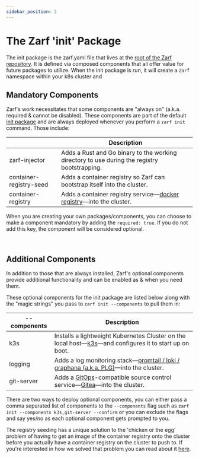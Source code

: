 ```yaml
---
sidebar_position: 3
---
```


# The Zarf 'init' Package

The init package is the zarf.yaml file that lives at the [root of the Zarf repository](https://github.com/defenseunicorns/zarf/blob/master/zarf.yaml). It is defined via composed components that all offer value for future packages to utilize. When the init package is run, it will create a `Zarf` namespace within your k8s cluster and 


## Mandatory Components

Zarf's work necessitates that some components are "always on" (a.k.a. required & cannot be disabled). These components are part of the default [init package](../zarf.yaml) and are always deployed whenever you perform a `zarf init` command. Those include:

|                         | Description                                                                                                          |
| ----------------------- | -------------------------------------------------------------------------------------------------------------------- |
| zarf-injector           | Adds a Rust and Go binary to the working directory to use during the registry bootstrapping.
| container-registry-seed | Adds a container registry so Zarf can bootstrap itself into the cluster.                                             |
| container-registry      | Adds a container registry service&mdash;[docker registry](https://docs.docker.com/registry/)&mdash;into the cluster. |

When you are creating your own packages/components, you can choose to make a component mandatory by adding the `required: true`. If you do not add this key, the component will be considered optional.

&nbsp;


## Additional Components

In addition to those that are always installed, Zarf's optional components provide additional functionality and can be enabled as & when you need them.

These optional components for the init package are listed below along with the "magic strings" you pass to `zarf init --components` to pull them in:

| --components | Description                                                                                                                                                       |
| ------------ | ----------------------------------------------------------------------------------------------------------------------------------------------------------------- |
| k3s          | Installs a lightweight Kubernetes Cluster on the local host&mdash;[k3s](https://k3s.io/)&mdash;and configures it to start up on boot.                             |
| logging      | Adds a log monitoring stack&mdash;[promtail / loki / graphana (a.k.a. PLG)](https://github.com/grafana/loki)&mdash;into the cluster.                              |
| git-server   | Adds a [GitOps](https://www.cloudbees.com/gitops/what-is-gitops)-compatible source control service&mdash;[Gitea](https://gitea.io/en-us/)&mdash;into the cluster. |

There are two ways to deploy optional components, you can either pass a comma separated list of components to the `--components` flag such as `zarf init --components k3s,git-server --confirm` or you can exclude the flags and say yes/no as each optional component gets prompted to you.
&nbsp;



The registry seeding has a unique solution to the 'chicken or the egg' problem of having to get an image of the container registry onto the cluster before you actually have a container registry on the cluster to push to. If you're interested in how we solved that problem you can read about it [here](/docs/zarf-advanced/3-seeding-the-zarf-registry).